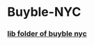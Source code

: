 # Buyble-NYC

### [lib folder of buyble nyc](https://gitfront.io/r/Jae-Kwon/sjRMe8stkRs7/buyble-lib/)
